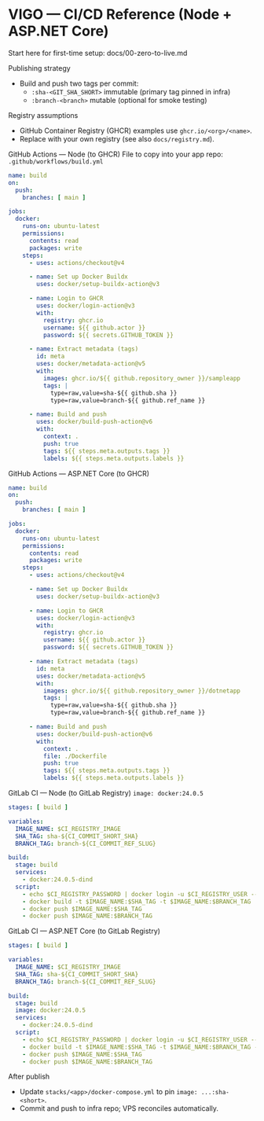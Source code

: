 # VIGO — CI/CD Reference (Node + ASP.NET Core)

Start here for first-time setup: docs/00-zero-to-live.md

Publishing strategy
- Build and push two tags per commit:
  - `:sha-<GIT_SHA_SHORT>` immutable (primary tag pinned in infra)
  - `:branch-<branch>` mutable (optional for smoke testing)

Registry assumptions
- GitHub Container Registry (GHCR) examples use `ghcr.io/<org>/<name>`.
- Replace with your own registry (see also `docs/registry.md`).

GitHub Actions — Node (to GHCR)
File to copy into your app repo: `.github/workflows/build.yml`
```yaml
name: build
on:
  push:
    branches: [ main ]

jobs:
  docker:
    runs-on: ubuntu-latest
    permissions:
      contents: read
      packages: write
    steps:
      - uses: actions/checkout@v4

      - name: Set up Docker Buildx
        uses: docker/setup-buildx-action@v3

      - name: Login to GHCR
        uses: docker/login-action@v3
        with:
          registry: ghcr.io
          username: ${{ github.actor }}
          password: ${{ secrets.GITHUB_TOKEN }}

      - name: Extract metadata (tags)
        id: meta
        uses: docker/metadata-action@v5
        with:
          images: ghcr.io/${{ github.repository_owner }}/sampleapp
          tags: |
            type=raw,value=sha-${{ github.sha }}
            type=raw,value=branch-${{ github.ref_name }}

      - name: Build and push
        uses: docker/build-push-action@v6
        with:
          context: .
          push: true
          tags: ${{ steps.meta.outputs.tags }}
          labels: ${{ steps.meta.outputs.labels }}
```

GitHub Actions — ASP.NET Core (to GHCR)
```yaml
name: build
on:
  push:
    branches: [ main ]

jobs:
  docker:
    runs-on: ubuntu-latest
    permissions:
      contents: read
      packages: write
    steps:
      - uses: actions/checkout@v4

      - name: Set up Docker Buildx
        uses: docker/setup-buildx-action@v3

      - name: Login to GHCR
        uses: docker/login-action@v3
        with:
          registry: ghcr.io
          username: ${{ github.actor }}
          password: ${{ secrets.GITHUB_TOKEN }}

      - name: Extract metadata (tags)
        id: meta
        uses: docker/metadata-action@v5
        with:
          images: ghcr.io/${{ github.repository_owner }}/dotnetapp
          tags: |
            type=raw,value=sha-${{ github.sha }}
            type=raw,value=branch-${{ github.ref_name }}

      - name: Build and push
        uses: docker/build-push-action@v6
        with:
          context: .
          file: ./Dockerfile
          push: true
          tags: ${{ steps.meta.outputs.tags }}
          labels: ${{ steps.meta.outputs.labels }}
```

GitLab CI — Node (to GitLab Registry)
`image: docker:24.0.5`
```yaml
stages: [ build ]

variables:
  IMAGE_NAME: $CI_REGISTRY_IMAGE
  SHA_TAG: sha-${CI_COMMIT_SHORT_SHA}
  BRANCH_TAG: branch-${CI_COMMIT_REF_SLUG}

build:
  stage: build
  services:
    - docker:24.0.5-dind
  script:
    - echo $CI_REGISTRY_PASSWORD | docker login -u $CI_REGISTRY_USER --password-stdin $CI_REGISTRY
    - docker build -t $IMAGE_NAME:$SHA_TAG -t $IMAGE_NAME:$BRANCH_TAG .
    - docker push $IMAGE_NAME:$SHA_TAG
    - docker push $IMAGE_NAME:$BRANCH_TAG
```

GitLab CI — ASP.NET Core (to GitLab Registry)
```yaml
stages: [ build ]

variables:
  IMAGE_NAME: $CI_REGISTRY_IMAGE
  SHA_TAG: sha-${CI_COMMIT_SHORT_SHA}
  BRANCH_TAG: branch-${CI_COMMIT_REF_SLUG}

build:
  stage: build
  image: docker:24.0.5
  services:
    - docker:24.0.5-dind
  script:
    - echo $CI_REGISTRY_PASSWORD | docker login -u $CI_REGISTRY_USER --password-stdin $CI_REGISTRY
    - docker build -t $IMAGE_NAME:$SHA_TAG -t $IMAGE_NAME:$BRANCH_TAG -f Dockerfile .
    - docker push $IMAGE_NAME:$SHA_TAG
    - docker push $IMAGE_NAME:$BRANCH_TAG
```

After publish
- Update `stacks/<app>/docker-compose.yml` to pin `image: ...:sha-<short>`.
- Commit and push to infra repo; VPS reconciles automatically.
